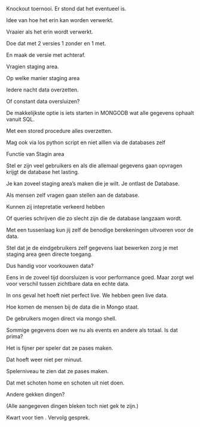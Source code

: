 Knockout toernooi. Er stond dat het eventueel is.

Idee van hoe het erin kan worden verwerkt.

Vraaier als het erin wordt verwerkt.

Doe dat met 2 versies 1 zonder en 1 met.

En maak de versie met achteraf.

Vragien staging area.

Op welke manier staging area

Iedere nacht data overzetten.

Of constant data oversluizen?

De makkelijkste optie is iets starten in MONGODB wat alle gegevens ophaalt vanuit SQL.

Met een stored procedure alles overzetten.

Mag ook via los python script en niet alllen via de databases zelf

Functie van Stagin area

Stel er zijn veel gebruikers en als die allemaal gegevens gaan opvragen krijgt de database het lasting.

Je kan zoveel staging area’s maken die je wilt. Je ontlast de Database.

Als mensen zelf vragen gaan stellen aan de database.

Kunnen zij intepretatie  verkeerd hebben

Of queries schrijven die zo slecht zijn die de database langzaam wordt.


Met een tussenlaag kun jij zelf de benodige berekeningen uitvoeren voor de data.

Stel dat je de eindgebruikers zelf gegevens laat bewerken zorg je met staging area geen directe toegang.



Dus handig voor voorkouwen data? 

Eens in de zoveel tijd doorsluizen is voor performance goed. Maar zorgt wel voor verschil tussen zichtbare data en echte data.

In ons geval het hoeft niet perfect live. We hebben geen live data.


Hoe komen de mensen bij de data die in Mongo staat.

De gebruikers mogen direct via mongo shell.

Sommige gegevens doen we nu als events en andere als totaal. Is dat prima?

Het is fijner per speler dat ze pases maken.

Dat hoeft weer niet per minuut.

Spelerniveau te zien dat ze pases maken.

Dat met schoten home en schoten uit niet doen.

Andere gekken dingen?

(Alle aangegeven dingen bleken toch niet gek te zijn.)

Kwart voor tien . Vervolg gesprek.

